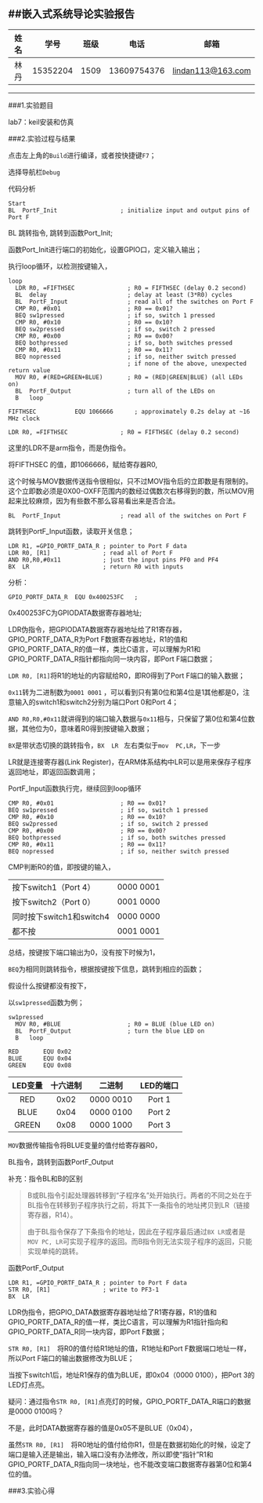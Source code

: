 
##嵌入式系统导论实验报告
-------

|  姓名  |    学号    |  班级  |     电话      |        邮箱         |
| :--: | :------: | :--: | :---------: | :---------------: |
|  林丹  | 15352204 | 1509 | 13609754376 | lindan113@163.com |

-----


###1.实验题目

lab7：keil安装和仿真

###2.实验过程与结果

点击左上角的`Build`进行编译，或者按快捷键`F7`；

选择导航栏`Debug` 



代码分析



```assembly
Start
BL  PortF_Init                  ; initialize input and output pins of Port F
```

BL 跳转指令, 跳转到函数Port_Init;



函数Port_Init进行端口的初始化，设置GPIO口，定义输入输出；

执行loop循环，以检测按键输入，

```assembly
loop
  LDR R0, =FIFTHSEC               ; R0 = FIFTHSEC (delay 0.2 second)
  BL  delay                       ; delay at least (3*R0) cycles
  BL  PortF_Input                 ; read all of the switches on Port F
  CMP R0, #0x01                   ; R0 == 0x01?
  BEQ sw1pressed                  ; if so, switch 1 pressed
  CMP R0, #0x10                   ; R0 == 0x10?
  BEQ sw2pressed                  ; if so, switch 2 pressed
  CMP R0, #0x00                   ; R0 == 0x00?
  BEQ bothpressed                 ; if so, both switches pressed
  CMP R0, #0x11                   ; R0 == 0x11?
  BEQ nopressed                   ; if so, neither switch pressed
                                  ; if none of the above, unexpected return value
  MOV R0, #(RED+GREEN+BLUE)       ; R0 = (RED|GREEN|BLUE) (all LEDs on)
  BL  PortF_Output                ; turn all of the LEDs on
  B   loop
```




```assembly
FIFTHSEC           EQU 1066666      ; approximately 0.2s delay at ~16 MHz clock
```

```assembly
LDR R0, =FIFTHSEC               ; R0 = FIFTHSEC (delay 0.2 second)
```

这里的LDR不是arm指令，而是伪指令。

将FIFTHSEC 的值，即1066666，赋给寄存器R0,



这个时候与MOV数据传送指令很相似，只不过MOV指令后的立即数是有限制的。这个立即数必须是0X00-OXFF范围内的数经过偶数次右移得到的数，所以MOV用起来比较麻烦，因为有些数不那么容易看出来是否合法。



```assembly
BL  PortF_Input                 ; read all of the switches on Port F
```

跳转到PortF_Input函数，读取开关信息；





```assembly
LDR R1, =GPIO_PORTF_DATA_R ; pointer to Port F data
LDR R0, [R1]               ; read all of Port F
AND R0,R0,#0x11            ; just the input pins PF0 and PF4
BX  LR                     ; return R0 with inputs
```


分析：

```assembly
GPIO_PORTF_DATA_R  EQU 0x400253FC	;
```

0x400253FC为GPIODATA数据寄存器地址;

LDR伪指令，把GPIODATA数据寄存器地址给了R1寄存器，GPIO_PORTF_DATA_R为Port F数据寄存器地址，R1的值和GPIO_PORTF_DATA_R的值一样，类比C语言，可以理解为R1和GPIO_PORTF_DATA_R指针都指向同一块内容，即Port F端口数据；

`LDR R0, [R1]`将R1的地址的内容赋给R0，即R0得到了Port F端口的输入数据；

`0x11`转为二进制数为`0001 0001` ，可以看到只有第0位和第4位是1其他都是0，注意输入的switch1和switch2分别为端口Port 0和Port 4；

`AND R0,R0,#0x11`就讲得到的端口输入数据与`0x11`相与，只保留了第0位和第4位数据，其他位为0，意味着R0得到按键输入数据；



`BX`是带状态切换的跳转指令，`BX  LR ` 左右类似于`mov  PC,LR`，下一步

LR就是连接寄存器(Link Register)，在ARM体系结构中LR可以是用来保存子程序返回地址，即返回函数调用；



PortF_Input函数执行完，继续回到loop循环

```assembly
CMP R0, #0x01                   ; R0 == 0x01?
BEQ sw1pressed                  ; if so, switch 1 pressed
CMP R0, #0x10                   ; R0 == 0x10?
BEQ sw2pressed                  ; if so, switch 2 pressed
CMP R0, #0x00                   ; R0 == 0x00?
BEQ bothpressed                 ; if so, both switches pressed
CMP R0, #0x11                   ; R0 == 0x11?
BEQ nopressed                   ; if so, neither switch pressed
```

CMP判断R0的值，即按键的输入，

|                     |           |
| ------------------- | --------- |
| 按下switch1（Port 4）   | 0000 0001 |
| 按下switch2（Port 0）   | 0001 0000 |
| 同时按下switch1和switch4 | 0000 0000 |
| 都不按                 | 0001 0001 |

总结，按键按下端口输出为0，没有按下时候为1，

`BEQ`为相同则跳转指令，根据按键按下信息，跳转到相应的函数；



假设什么按键都没有按下，





















以`sw1pressed`函数为例；

```assembly
sw1pressed
  MOV R0, #BLUE                   ; R0 = BLUE (blue LED on)
  BL  PortF_Output                ; turn the blue LED on
  B   loop
```
```assembly
RED       EQU 0x02
BLUE      EQU 0x04
GREEN     EQU 0x08
```



| LED变量 | 十六进制 |    二进制    | LED的端口 |
| :---: | :--: | :-------: | :----: |
|  RED  | 0x02 | 0000 0010 | Port 1 |
| BLUE  | 0x04 | 0000 0100 | Port 2 |
| GREEN | 0x08 | 0000 1000 | Port 3 |



`MOV`数据传输指令将BLUE变量的值付给寄存器R0，

BL指令，跳转到函数PortF_Output

补充：指令BL和B的区别

> B或BL指令引起处理器转移到“子程序名”处开始执行。两者的不同之处在于BL指令在转移到子程序执行之前，将其下一条指令的地址拷贝到LR（链接寄存器，R14）。
>
> 由于BL指令保存了下条指令的地址，因此在子程序最后通过`BX LR`或者是`MOV PC, LR`可实现子程序的返回。而B指令则无法实现子程序的返回，只能实现单纯的跳转。



函数PortF_Output

```assembly
LDR R1, =GPIO_PORTF_DATA_R ; pointer to Port F data
STR R0, [R1]               ; write to PF3-1
BX  LR                    
```
LDR伪指令，把GPIO_DATA数据寄存器地址给了R1寄存器，R1的值和GPIO_PORTF_DATA_R的值一样，类比C语言，可以理解为R1指针指向和GPIO_PORTF_DATA_R同一块内容，即Port F数据；

`STR R0, [R1]  `将R0的值付给R1地址的值，R1地址和Port F数据端口地址一样，所以Port F端口的输出数据修改为BLUE；

当按下switch1后，地址R1保存的值为BLUE，即0x04（0000 0100），把Port 3的LED灯点亮。



疑问：通过指令`STR R0, [R1]`点亮灯的时候，GPIO_PORTF_DATA_R端口的数据是0000 0100吗？

不是，此时DATA数据寄存器的值是0x05不是BLUE（0x04），

虽然`STR R0, [R1]  `将R0地址的值付给你R1，但是在数据初始化的时候，设定了端口是输入还是输出，输入端口没有办法修改，所以即使“指针”R1和GPIO_PORTF_DATA_R指向同一块地址，也不能改变端口数据寄存器第0位和第4位的值。

























###3.实验心得
